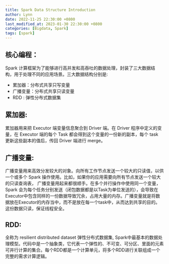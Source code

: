 ```yaml
---
title: Spark Data Structure Introduction
author: Lynn
date: 2022-11-25 22:30:00 +0800
last_modified_at: 2023-01-30 22:30:00 +0800
categories: [Bigdata, Spark]
tags: [spark]
---
```


## 核心编程：
Spark 计算框架为了能够进行高并发和高吞吐的数据处理，封装了三大数据结构，用于处理不同的应用场景。三大数据结构分别是:
  - 累加器：分布式共享只写变量
  - 广播变量：分布式共享只读变量
  - RDD : 弹性分布式数据集

## 累加器:
累加器用来把 Executor 端变量信息聚合到 Driver 端。在 Driver 程序中定义的变量，在 Executor 端的每个 Task 都会得到这个变量的一份新的副本，每个 task 更新这些副本的值后，传回 Driver 端进行 merge。

## 广播变量:
广播变量用来高效分发较大的对象。向所有工作节点发送一个较大的只读值，以供一个或多个 Spark 操作使用。比如，如果你的应用需要向所有节点发送一个较大的只读查询表， 广播变量用起来都很顺手。在多个并行操作中使用同一个变量，Spark 会为每个任务分别发送（闭包数据都是以Task为单位发送的），会导致在Executor中包含同样的一份数据导致冗余，占用大量的内存。广播变量就是将数据放在Executor的内存当中，而不是放在每一个task中，从而达到共享的目的。这份数据只读，保证线程安全。

## RDD:
全称为 resilient distributed dataset 弹性分布式数据集, Spark中最基本的数据处理模型。代码中是一个抽象类，它代表一个弹性的、不可变、可分区、里面的元素可并行计算的集合。每个RDD都是一个计算单元，将多个RDD进行关联组成一个完整的需求计算逻辑。